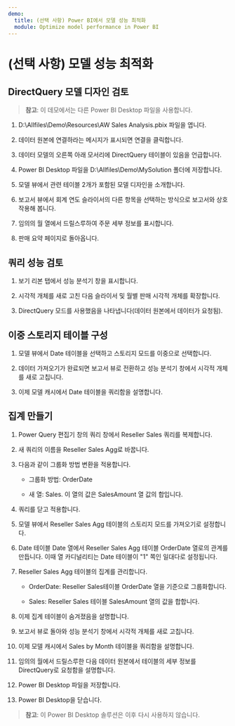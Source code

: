 ```yaml
---
demo:
  title: (선택 사항) Power BI에서 모델 성능 최적화
  module: Optimize model performance in Power BI
---
```


# (선택 사항) 모델 성능 최적화

## DirectQuery 모델 디자인 검토

> **참고**: 이 데모에서는 다른 Power BI Desktop 파일을 사용합니다.

1. D:\Allfiles\Demo\Resources\AW Sales Analysis.pbix 파일을 엽니다.

1. 데이터 원본에 연결하라는 메시지가 표시되면 연결을 클릭합니다.

1. 데이터 모델의 오른쪽 아래 모서리에 DirectQuery 테이블이 있음을 언급합니다.

1. Power BI Desktop 파일을 D:\Allfiles\Demo\MySolution 폴더에 저장합니다.

1. 모델 뷰에서 관련 테이블 2개가 포함된 모델 디자인을 소개합니다.

1. 보고서 뷰에서 회계 연도 슬라이서의 다른 항목을 선택하는 방식으로 보고서와 상호 작용해 봅니다.

1. 임의의 월 열에서 드릴스루하여 주문 세부 정보를 표시합니다.

1. 판매 요약 페이지로 돌아옵니다.

## 쿼리 성능 검토

1. 보기 리본 탭에서 성능 분석기 창을 표시합니다.

1. 시각적 개체를 새로 고친 다음 슬라이서 및 월별 판매 시각적 개체를 확장합니다.

1. DirectQuery 모드를 사용했음을 나타냅니다(데이터 원본에서 데이터가 요청됨).

## 이중 스토리지 테이블 구성

1. 모델 뷰에서 Date 테이블을 선택하고 스토리지 모드를 이중으로 선택합니다.

1. 데이터 가져오기가 완료되면 보고서 뷰로 전환하고 성능 분석기 창에서 시각적 개체를 새로 고칩니다.

1. 이제 모델 캐시에서 Date 테이블을 쿼리함을 설명합니다.

## 집계 만들기

1. Power Query 편집기 창의 쿼리 창에서 Reseller Sales 쿼리를 복제합니다.

1. 새 쿼리의 이름을 Reseller Sales Agg로 바꿉니다.

1. 다음과 같이 그룹화 방법 변환을 적용합니다.

    - 그룹화 방법: OrderDate

    - 새 열: Sales. 이 열의 값은 SalesAmount 열 값의 합입니다.

1. 쿼리를 닫고 적용합니다.

1. 모델 뷰에서 Reseller Sales Agg 테이블의 스토리지 모드를 가져오기로 설정합니다.

1. Date 테이블 Date 열에서 Reseller Sales Agg 테이블 OrderDate 열로의 관계를 만듭니다. 이때 열 카디널리티는 Date 테이블이 "1" 쪽인 일대다로 설정됩니다.

1. Reseller Sales Agg 테이블의 집계를 관리합니다.

    - OrderDate: Reseller Sales테이블 OrderDate 열을 기준으로 그룹화합니다.

    - Sales: Reseller Sales 테이블 SalesAmount 열의 값을 합합니다.

1. 이제 집계 테이블이 숨겨졌음을 설명합니다.

1. 보고서 뷰로 돌아와 성능 분석기 창에서 시각적 개체를 새로 고칩니다.

1. 이제 모델 캐시에서 Sales by Month 테이블을 쿼리함을 설명합니다.

1. 임의의 월에서 드릴스루한 다음 데이터 원본에서 테이블의 세부 정보를 DirectQuery로 요청함을 설명합니다.

1. Power BI Desktop 파일을 저장합니다.

1. Power BI Desktop을 닫습니다.

> **참고**: 이 Power BI Desktop 솔루션은 이후 다시 사용하지 않습니다.

